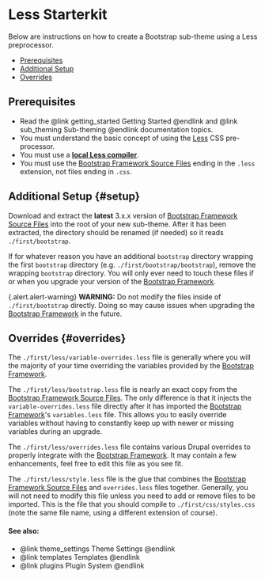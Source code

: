 <!-- @file Instructions for subtheming using the Less Starterkit. -->
<!-- @defgroup sub_theming_less -->
<!-- @ingroup sub_theming -->
# Less Starterkit

Below are instructions on how to create a Bootstrap sub-theme using a Less
preprocessor.

- [Prerequisites](#prerequisites)
- [Additional Setup](#setup)
- [Overrides](#overrides)

## Prerequisites
- Read the @link getting_started Getting Started @endlink and
  @link sub_theming Sub-theming @endlink documentation topics.
- You must understand the basic concept of using the [Less] CSS pre-processor.
- You must use a **[local Less compiler](https://www.google.com/search?q=less+compiler)**.
- You must use the [Bootstrap Framework Source Files] ending in the `.less`
  extension, not files ending in `.css`.

## Additional Setup {#setup}
Download and extract the **latest** 3.x.x version of
[Bootstrap Framework Source Files] into the root of your new sub-theme. After
it has been extracted, the directory should be renamed (if needed) so it reads
`./first/bootstrap`.

If for whatever reason you have an additional `bootstrap` directory wrapping the
first `bootstrap` directory (e.g. `./first/bootstrap/bootstrap`), remove the
wrapping `bootstrap` directory. You will only ever need to touch these files if
or when you upgrade your version of the [Bootstrap Framework].

{.alert.alert-warning} **WARNING:** Do not modify the files inside of
`./first/bootstrap` directly. Doing so may cause issues when upgrading the
[Bootstrap Framework] in the future.

## Overrides {#overrides}
The `./first/less/variable-overrides.less` file is generally where you will
the majority of your time overriding the variables provided by the [Bootstrap
Framework].

The `./first/less/bootstrap.less` file is nearly an exact copy from the
[Bootstrap Framework Source Files]. The only difference is that it injects the
`variable-overrides.less` file directly after it has imported the [Bootstrap
Framework]'s `variables.less` file. This allows you to easily override variables
without having to constantly keep up with newer or missing variables during an
upgrade.

The `./first/less/overrides.less` file contains various Drupal overrides to
properly integrate with the [Bootstrap Framework]. It may contain a few
enhancements, feel free to edit this file as you see fit.

The `./first/less/style.less` file is the glue that combines the
[Bootstrap Framework Source Files] and `overrides.less` files together.
Generally, you will not need to modify this file unless you need to add or
remove files to be imported. This is the file that you should compile to
`./first/css/styles.css` (note the same file name, using a different
extension of course).

#### See also:
- @link theme_settings Theme Settings @endlink
- @link templates Templates @endlink
- @link plugins Plugin System @endlink

[Bootstrap Framework]: https://getbootstrap.com/docs/3.3/
[Bootstrap Framework Source Files]: https://github.com/twbs/bootstrap/releases
[Less]: http://lesscss.org
